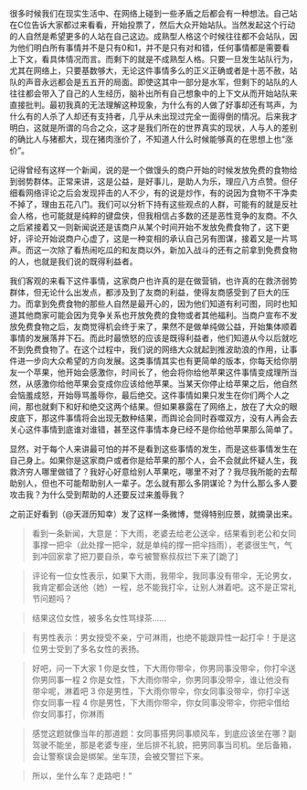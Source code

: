   很多时候我们在现实生活中、在网络上碰到一些矛盾之后都会有一种想法。自己站在C位告诉大家都过来看看，开始投票了，然后大众开始站队。当然发起这个行动的人自然是希望更多的人站在自己这边。成熟型人格这个时候往往都不会站队，因为他们明白所有事情并不是只有0和1，并不是只有对和错，任何事情都是需要看上下文，看具体情况而言。而剩下的就是不成熟型人格。只要一旦发生站队行为，尤其在网络上，只要基数够大，无论这件事情多么的正义正确或者是十恶不赦，站队的声音永远都会是五五开的局面。即使这其中一部分是水军，但剩下的站队的人往往都会带入了自己的人生经历，脑补出所有自己想象中的上下文从而开始站队来直接批判。最初我真的无法理解这种现象，为什么有的人做了好事却还有骂声，为什么有的人杀了人却还有支持者，几乎从未出现过完全一面得倒的情况。后来我才明白，这就是所谓的乌合之众，这才是我们所在的世界真实的现状，人与人的差别的确比人与猪都大，现在猪肉涨价了，不知道人什么时候能够真的在思想上也“涨价”。

  记得曾经有这样一个新闻，说的是一个做馒头的商户开始的时候发放免费的食物给到弱势群体。正常来讲，这是公益，是好事儿，是助人为乐，理应八方点赞。但仔细看网络评论之后会发现抨击的人不少，有的说是炒作，有的说因为食物不干净卖不掉了，理由五花八门。我们可以分析下持有这些观点的人群，可能有的就是反社会人格，也可能就是纯粹的键盘侠，但我相信占多数的还是恶性竞争的友商。不久之后紧接着又一则新闻说还是该商户从某个时间开始不发放免费食物了，这下更好，评论开始说商户心虚了，这是一种变相的承认自己另有图谋，接着又是一片骂声。而这一次除了看热闹吃瓜的和友商以外，新加入战斗的还有之前拿到免费食物的人，也就是我们说的既得利益者。

  我们客观的来看下这件事情，这家商户也许真的是在做营销，也许真的在救济弱势群体，但无论什么出发点，都涉及到了友商的利益，使得友商感受到了巨大的压力。而拿到免费食物的那些人自然是最开心的，因为他们知道有利可图，同时也知道其他商家可能会因为竞争关系也开放免费的食物或者其他福利。当商户宣布不发放免费食物之后，友商觉得机会终于来了，果然不是做单纯做公益，开始集体顺着事情的发展落井下石。而此时最愤怒的应该是既得利益者，他们知道从今以后就吃不到免费食物了。在这个过程中，我们说的网络大众就起到推波助浪的作用，让事件进一步向大众希望的方向发展。这类事情其实也有更简单的版本，你每天给你朋友一个苹果，他开始会感激你，时间长了，他会将你给他苹果这件事情变成理所当然，从感激你给他苹果会变成你应该给他苹果。当某天你停止给苹果之后，他自然会恼羞成怒，开始辱骂羞辱你，最后绝交。这件事情如果只发生在你们两个人之间，那也就剩下和好和绝交这两个结果。但如果暴露在了网络上，放在了大众的眼皮底下，那这件事情将会出现无数种结果，而舆论会同时吞噬双方，没有人再会去关心这件事情到底谁对谁错，甚至这件事情本身已经不是你给他苹果那么简单了。

  显然，对于每个人来讲最可怕的并不是看到这些事情的发生，而是这些事情发生在自己身上。如果你是这家商户或者你是给苹果的那个人，会不会就此怀疑人生，我救济穷人哪里做错了？我好心好意给别人苹果吃，哪里不对了？我尽我所能的去帮助别人，但也不可能帮助别人一辈子。怎么就有那么多阴谋论？为什么那么多人要攻击我？为什么受到帮助的人还要反过来羞辱我？

  之前正好看到（@天涯历知幸）发了这样一条微博，觉得特别应景，就摘录出来。

>看到一条新闻，大意是：下大雨，老婆去给老公送伞，结果看到老公和女同事撑一把伞（此处撑一把伞，就是单纯的撑一把伞挡雨），老婆很生气，气到冲回家拿了把刀要自杀，幸亏被警察叔叔拦下来了[跪了]

>评论有一位女性表示，如果下大雨，我带伞，我同事没有带伞，无论男女，我肯定都会送他（她）一程，总不能我打伞，让别人淋着吧。这不是正常礼节问题吗？

>结果这位女性，被多名女性骂绿茶……

>有男性表示：男女授受不亲，宁可淋雨，也绝不能跟异性一起打伞！于是这位男士受到了多名女性的表扬。

>好吧，问一下大家
>1 你是女性，下大雨你带伞，你男同事没带伞，你打伞送你男同事一程
>2 你是女性，下大雨你带伞，你男同事没带伞，谁让他没有带伞呢，淋着吧
>3 你是男性，下大雨你带伞，你女同事没带伞，你打伞送你女同事一程
>4 你是男性，下大雨你带伞，你女同事没带伞，你把伞借给你女同事打，你淋雨

>感觉这题就像当年的那道题：女同事搭男同事顺风车，到底应该坐在哪？副驾驶不能坐，那是老婆专座，坐后排不礼貌，把男同事当司机。坐后备箱，会让警察误会是绑架。坐车顶，会被交警拦下来。

>所以，坐什么车？走路吧！”




